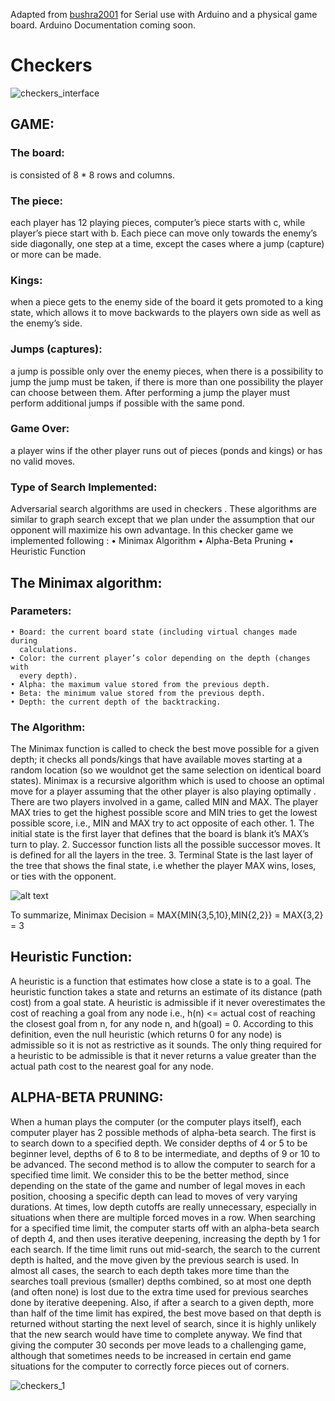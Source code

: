 Adapted from [bushra2001](https://github.com/bushra2001/Checkers) for Serial use with Arduino and a physical game board. Arduino Documentation coming soon. 

# Checkers
![checkers_interface](https://user-images.githubusercontent.com/61081924/136661906-69155ae5-f495-405c-9f94-adb0dc463dff.png)

## GAME:
### The board:
is consisted of 8 * 8 rows and columns.

### The piece:
each player has 12 playing pieces, computer’s piece starts with  c,
while player’s piece start with b. Each piece can move only towards the enemy’s
side diagonally, one step at a time, except the cases where a jump (capture) or
more can be made.

### Kings:
when a piece gets to the enemy side of the board it gets promoted to a
king state, which allows it to move backwards to the players own side as well as
the enemy’s side.

### Jumps (captures):
a jump is possible only over the enemy pieces, when there is a possibility to jump the jump must be taken, if there is more than one possibility
the player can choose between them. After performing a jump the player must
perform additional jumps if possible with the same pond.

### Game Over:
a player wins if the other player runs out of pieces (ponds and kings) or has no valid moves.

### Type of Search Implemented:
Adversarial search algorithms are used in checkers . These algorithms are similar to graph search except that we plan under the assumption that our opponent
will maximize his own advantage.
In this checker game we implemented following :
    • Minimax Algorithm
    • Alpha-Beta Pruning
    • Heuristic Function



## The Minimax algorithm:
### Parameters:
    • Board: the current board state (including virtual changes made during
      calculations.
    • Color: the current player’s color depending on the depth (changes with
      every depth).
    • Alpha: the maximum value stored from the previous depth.
    • Beta: the minimum value stored from the previous depth.
    • Depth: the current depth of the backtracking.

### The Algorithm:
The Minimax function is called to check the best move possible for a given depth; it checks all ponds/kings that have available moves starting at a random
location (so we wouldnot get the same selection on identical board states).
Minimax is a recursive algorithm which is used to choose an optimal move for a  player assuming that the other player is also playing optimally . There are two    players involved in a game, called MIN and MAX. The player MAX tries to get the  highest possible score and MIN tries to get the lowest possible score, i.e., MIN      and MAX try to act opposite of each other.
    1.  The initial state is the first layer that defines that the board is blank
       it’s MAX’s turn to play.
    2.  Successor function lists all the possible successor moves. It is defined for all
           the layers in the tree.
    3.  Terminal State is the last layer of the tree that shows the final state,
        i.e whether the player MAX wins, loses, or ties with the opponent.

![alt text](https://blog-c7ff.kxcdn.com/blog/wp-content/uploads/2017/03/Minimax-3.jpg)

To summarize,
Minimax Decision = MAX{MIN{3,5,10},MIN{2,2}}
= MAX{3,2}
= 3

## Heuristic Function:
A heuristic is a function that estimates how close a state is to a goal.
The heuristic function takes a state and returns an estimate of its distance (path cost) from a goal state. A heuristic is admissible if it never overestimates the cost of reaching a goal from any node i.e., h(n) <= actual cost of reaching the closest
goal from n, for any node n, and h(goal) = 0. According to this definition, even the null heuristic (which returns 0 for any node) is admissible so it is not as
restrictive as it sounds. The only thing required for a heuristic to be admissible is that it never returns a value greater than the actual path cost to the nearest goal for any node.

## ALPHA-BETA PRUNING:
When a human plays the computer (or the computer plays itself), each computer player has 2 possible methods of alpha-beta search. The first is to search down
to a specified depth. We consider depths of 4 or 5 to be beginner level, depths of 6 to 8 to be intermediate, and depths of 9 or 10 to be advanced. The second
method is to allow the computer to search for a specified time limit. We consider this to be the better method, since depending on the state of the game and
number of legal moves in each position, choosing a specific depth can lead to moves of very varying durations. At times, low depth cutoffs are really unnecessary, especially in situations when there are multiple forced moves in a row. When searching for a specified time limit, the computer starts off with an alpha-beta search of depth 4, and then uses iterative deepening, increasing the depth by 1 for each search. If the time limit runs out mid-search, the search to
the current depth is halted, and the move given by the previous search is used. In almost all cases, the search to each depth takes more time than the searches toall previous (smaller) depths combined, so at most one depth (and often none) is lost due to the extra time used for previous searches done by iterative deepening. Also, if after a search to a given depth, more than half of the time limit has expired, the best move based on that depth is returned without starting the next level of search, since it is highly unlikely that the new search would have time to complete anyway. We find that giving the computer 30 seconds per move leads to a challenging game, although that sometimes needs to be increased in certain end game situations for the computer to correctly force pieces out of corners.

![checkers_1](https://user-images.githubusercontent.com/61081924/136661918-daf53ae3-e2c7-4a7c-a203-5c93cc4746d4.png)
